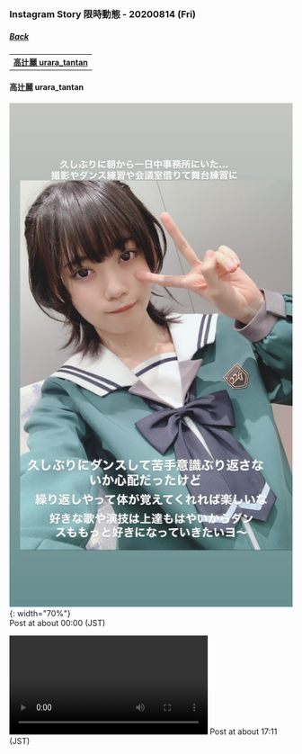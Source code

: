 ### Instagram Story 限時動態 - 20200814 (Fri)
##### [Back](../IGstory_List.md)

<table>
<th><a href="#urara_tantan">高辻麗 urara_tantan</a></th>
</table>

<a name="urara_tantan"></a>
#### 高辻麗 urara_tantan

![20200814_urara_tantan_1](../../../../Album/Instagram/IGstory/August2020/20200814/20200814_urara_tantan_1.jpg){: width="70%"}  
Post at about 00:00 (JST)  

<video width="70%" height="70%" controls>
  <source src="../../../../Album/Instagram/IGstory/August2020/20200814/20200814_urara_tantan_2.mp4" type="video/mp4">
</video>
Post at about 17:11 (JST)  
